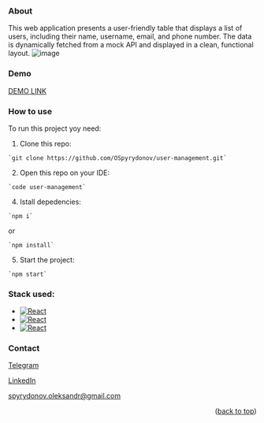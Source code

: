 <a id="readme-top"></a>

### About
This web application presents a user-friendly table that displays a list of users, including their name, username, email, and phone number. The data is dynamically fetched from a mock API and displayed in a clean, functional layout.
![image](https://github.com/user-attachments/assets/e43d16cc-7d71-494f-8405-1ef4a3cb1a26)


### Demo
[DEMO LINK](https://user-management-rho.vercel.app/)

### How to use
To run this project yoy need:
  1. Clone this repo:

    `git clone https://github.com/OSpyrydonov/user-management.git`

  2. Open this repo on your IDE:

    `code user-management`

  4. Istall depedencies:

    `npm i`
    
or
    
    `npm install`

  5. Start the project:

    `npm start`

### Stack used:
* [![React][React.js]][React-url]
* [![React][TypeScript]][TypeScript-url]
* [![React][ReduxToolkit]][ReduxToolkit-url]

### Contact

[Telegram](https://t.me/Oleksandr_Spyrydonov)

[LinkedIn](https://www.linkedin.com/in/oleksandr-spyrydonov-b42084323/)

spyrydonov.oleksandr@gmail.com

<p align="right">(<a href="#readme-top">back to top</a>)</p>

[React.js]: https://img.shields.io/badge/React-20232A?style=for-the-badge&logo=react&logoColor=61DAFB
[React-url]: https://reactjs.org/
[TypeScript]: https://shields.io/badge/TypeScript-3178C6?logo=TypeScript&logoColor=FFF&style=flat-square
[TypeScript-url]: https://www.typescriptlang.org/
[ReduxToolkit]: https://img.shields.io/badge/Redux/toolkit-v1.8.1-blue
[ReduxToolkit-url]: https://redux-toolkit.js.org/
